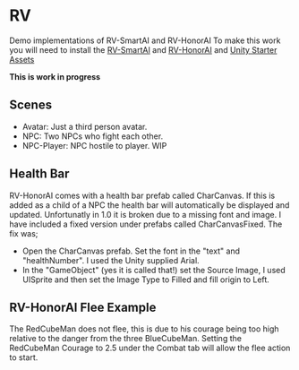 # RV
Demo implementations of RV-SmartAI and RV-HonorAI 
To make this work you will need to install the [RV-SmartAI](https://assetstore.unity.com/packages/tools/ai/rv-smart-ai-146170) and [RV-HonorAI](https://assetstore.unity.com/packages/tools/ai/rv-honor-ai-188764) and [Unity Starter Assets](https://assetstore.unity.com/packages/essentials/starter-assets-third-person-character-controller-196526)

**This is work in progress**

## Scenes
- Avatar: Just a third person avatar.
- NPC: Two NPCs who fight each other.
- NPC-Player: NPC hostile to player. WIP

## Health Bar
RV-HonorAI comes with a health bar prefab called CharCanvas. If this is added as a child of a NPC the health bar will automatically be displayed and updated.
Unfortunatly in 1.0 it is broken due to a missing font and image. I have included a fixed version under prefabs called CharCanvasFixed.
The fix was;
- Open the CharCanvas prefab. Set the font in the "text" and "healthNumber". I used the Unity supplied Arial.
- In the "GameObject" (yes it is called that!) set the Source Image, I used UISprite and then set the Image Type to Filled and fill origin to Left.

## RV-HonorAI Flee Example
The RedCubeMan does not flee, this is due to his courage being too high relative to the danger from the three BlueCubeMan. Setting the RedCubeMan Courage to 2.5 under the Combat tab will allow the flee action to start.
